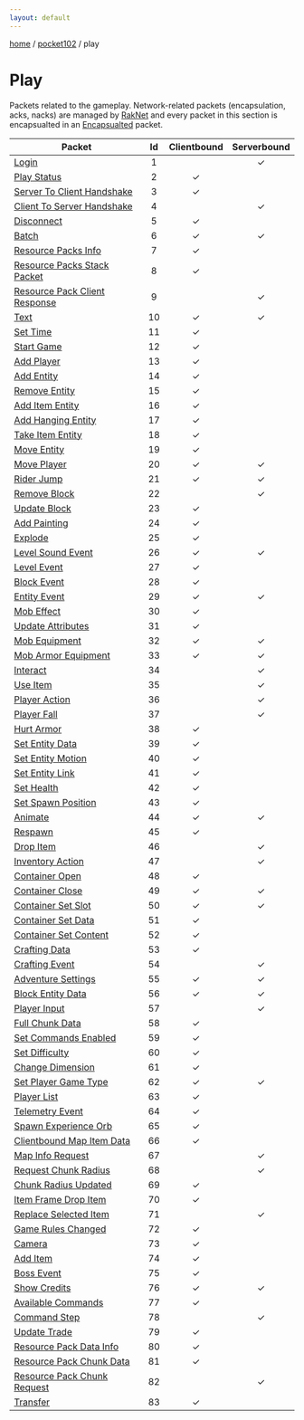 ```yaml
---
layout: default
---
```


[home](/)  /  [pocket102](/protocol/pocket102)  /  play

# Play

Packets related to the gameplay. Network-related packets (encapsulation, acks, nacks) are managed by [RakNet](../raknet/8.html) and every packet in this section is encapsualted in an [Encapsualted](../raknet/8.html#control_encapsulated) packet.

Packet | Id | Clientbound | Serverbound
---|:---:|:---:|:---:
[Login](play/login) | 1 |   | ✓
[Play Status](play/play-status) | 2 | ✓ |  
[Server To Client Handshake](play/server-to-client-handshake) | 3 | ✓ |  
[Client To Server Handshake](play/client-to-server-handshake) | 4 |   | ✓
[Disconnect](play/disconnect) | 5 | ✓ |  
[Batch](play/batch) | 6 | ✓ | ✓
[Resource Packs Info](play/resource-packs-info) | 7 | ✓ |  
[Resource Packs Stack Packet](play/resource-packs-stack-packet) | 8 | ✓ |  
[Resource Pack Client Response](play/resource-pack-client-response) | 9 |   | ✓
[Text](play/text) | 10 | ✓ | ✓
[Set Time](play/set-time) | 11 | ✓ |  
[Start Game](play/start-game) | 12 | ✓ |  
[Add Player](play/add-player) | 13 | ✓ |  
[Add Entity](play/add-entity) | 14 | ✓ |  
[Remove Entity](play/remove-entity) | 15 | ✓ |  
[Add Item Entity](play/add-item-entity) | 16 | ✓ |  
[Add Hanging Entity](play/add-hanging-entity) | 17 | ✓ |  
[Take Item Entity](play/take-item-entity) | 18 | ✓ |  
[Move Entity](play/move-entity) | 19 | ✓ |  
[Move Player](play/move-player) | 20 | ✓ | ✓
[Rider Jump](play/rider-jump) | 21 | ✓ | ✓
[Remove Block](play/remove-block) | 22 |   | ✓
[Update Block](play/update-block) | 23 | ✓ |  
[Add Painting](play/add-painting) | 24 | ✓ |  
[Explode](play/explode) | 25 | ✓ |  
[Level Sound Event](play/level-sound-event) | 26 | ✓ | ✓
[Level Event](play/level-event) | 27 | ✓ |  
[Block Event](play/block-event) | 28 | ✓ |  
[Entity Event](play/entity-event) | 29 | ✓ | ✓
[Mob Effect](play/mob-effect) | 30 | ✓ |  
[Update Attributes](play/update-attributes) | 31 | ✓ |  
[Mob Equipment](play/mob-equipment) | 32 | ✓ | ✓
[Mob Armor Equipment](play/mob-armor-equipment) | 33 | ✓ | ✓
[Interact](play/interact) | 34 |   | ✓
[Use Item](play/use-item) | 35 |   | ✓
[Player Action](play/player-action) | 36 |   | ✓
[Player Fall](play/player-fall) | 37 |   | ✓
[Hurt Armor](play/hurt-armor) | 38 | ✓ |  
[Set Entity Data](play/set-entity-data) | 39 | ✓ |  
[Set Entity Motion](play/set-entity-motion) | 40 | ✓ |  
[Set Entity Link](play/set-entity-link) | 41 | ✓ |  
[Set Health](play/set-health) | 42 | ✓ |  
[Set Spawn Position](play/set-spawn-position) | 43 | ✓ |  
[Animate](play/animate) | 44 | ✓ | ✓
[Respawn](play/respawn) | 45 | ✓ |  
[Drop Item](play/drop-item) | 46 |   | ✓
[Inventory Action](play/inventory-action) | 47 |   | ✓
[Container Open](play/container-open) | 48 | ✓ |  
[Container Close](play/container-close) | 49 | ✓ | ✓
[Container Set Slot](play/container-set-slot) | 50 | ✓ | ✓
[Container Set Data](play/container-set-data) | 51 | ✓ |  
[Container Set Content](play/container-set-content) | 52 | ✓ |  
[Crafting Data](play/crafting-data) | 53 | ✓ |  
[Crafting Event](play/crafting-event) | 54 |   | ✓
[Adventure Settings](play/adventure-settings) | 55 | ✓ | ✓
[Block Entity Data](play/block-entity-data) | 56 | ✓ | ✓
[Player Input](play/player-input) | 57 |   | ✓
[Full Chunk Data](play/full-chunk-data) | 58 | ✓ |  
[Set Commands Enabled](play/set-commands-enabled) | 59 | ✓ |  
[Set Difficulty](play/set-difficulty) | 60 | ✓ |  
[Change Dimension](play/change-dimension) | 61 | ✓ |  
[Set Player Game Type](play/set-player-game-type) | 62 | ✓ | ✓
[Player List](play/player-list) | 63 | ✓ |  
[Telemetry Event](play/telemetry-event) | 64 | ✓ |  
[Spawn Experience Orb](play/spawn-experience-orb) | 65 | ✓ |  
[Clientbound Map Item Data](play/clientbound-map-item-data) | 66 | ✓ |  
[Map Info Request](play/map-info-request) | 67 |   | ✓
[Request Chunk Radius](play/request-chunk-radius) | 68 |   | ✓
[Chunk Radius Updated](play/chunk-radius-updated) | 69 | ✓ |  
[Item Frame Drop Item](play/item-frame-drop-item) | 70 | ✓ |  
[Replace Selected Item](play/replace-selected-item) | 71 |   | ✓
[Game Rules Changed](play/game-rules-changed) | 72 | ✓ |  
[Camera](play/camera) | 73 | ✓ |  
[Add Item](play/add-item) | 74 | ✓ |  
[Boss Event](play/boss-event) | 75 | ✓ |  
[Show Credits](play/show-credits) | 76 | ✓ | ✓
[Available Commands](play/available-commands) | 77 | ✓ |  
[Command Step](play/command-step) | 78 |   | ✓
[Update Trade](play/update-trade) | 79 | ✓ |  
[Resource Pack Data Info](play/resource-pack-data-info) | 80 | ✓ |  
[Resource Pack Chunk Data](play/resource-pack-chunk-data) | 81 | ✓ |  
[Resource Pack Chunk Request](play/resource-pack-chunk-request) | 82 |   | ✓
[Transfer](play/transfer) | 83 | ✓ |  

